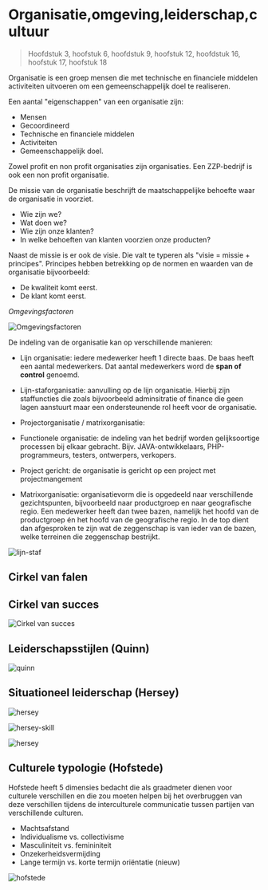 # Organisatie,omgeving,leiderschap,cultuur 

> Hoofdstuk 3, hoofstuk 6, hoofdstuk 9, hoofstuk 12, hoofdstuk 16, hoofstuk 17, hoofstuk 18

Organisatie is een groep mensen die met technische en financiele middelen activiteiten uitvoeren om een gemeenschappelijk doel te realiseren.

Een aantal "eigenschappen" van een organisatie zijn:
 - Mensen
 - Gecoordineerd
 - Technische en financiele middelen
 - Activiteiten
 - Gemeenschappelijk doel.

Zowel profit en non profit organisaties zijn organisaties. Een ZZP-bedrijf is ook een non profit organisatie.

De missie van de organisatie beschrijft de maatschappelijke behoefte waar de organisatie in voorziet. 
 - Wie zijn we?
 - Wat doen we?
 - Wie zijn onze klanten?
 - In welke behoeften van klanten voorzien onze producten?

Naast de missie is er ook de visie. Die valt te typeren als "visie = missie + principes". Principes hebben betrekking op de normen en waarden van de organisatie bijvoorbeeld:  
 - De kwaliteit komt eerst.
 - De klant komt eerst.

*Omgevingsfactoren*

![Omgevingsfactoren](http://samenvatten.metmathijs.nl/IITORG/organisatie_omgeving.png)

De indeling van de organisatie kan op verschillende manieren: 

- Lijn organisatie: iedere medewerker heeft 1 directe baas. De baas heeft een aantal medewerkers. Dat aantal medewerkers word de **span of control** genoemd.

- Lijn-staforganisatie: aanvulling op de lijn organisatie. Hierbij zijn staffuncties die zoals bijvoorbeeld adminsitratie of finance die geen lagen aanstuurt maar een ondersteunende rol heeft voor de organisatie.

- Projectorganisatie / matrixorganisatie: 

- Functionele organisatie:  de indeling van het bedrijf worden gelijksoortige processen bij elkaar gebracht. Bijv. JAVA-ontwikkelaars, PHP-programmeurs, testers, ontwerpers, verkopers.

- Project gericht: de organisatie is gericht op een project met projectmangement

- Matrixorganisatie: organisatievorm die is opgedeeld naar verschillende gezichtspunten, bijvoorbeeld naar productgroep en naar geografische regio. Een medewerker heeft dan twee bazen, namelijk het hoofd van de productgroep én het hoofd van de geografische regio. In de top dient dan afgesproken te zijn wat de zeggenschap is van ieder van de bazen, welke terreinen die zeggenschap bestrijkt.

![lijn-staf](/images/organisatiestructuren.jpg)

## Cirkel van falen
 <!-- Insert image of failure -->

## Cirkel van succes
![Cirkel van succes](/images/cirkelvansucces.jpg)

## Leiderschapsstijlen (Quinn)  

![quinn](http://123management.nl/0/030_cultuur/images/010_leiderschap_leiderschapsstijlen2.jpg)

## Situationeel leiderschap (Hersey)
![hersey](http://123management.nl/0/030_cultuur/images/010_leiderschap_leiderschapsstijlen4b_blanchard.jpg)

![hersey-skill](http://123management.nl/0/030_cultuur/images/010_leiderschap_leiderschapsstijlen4c_competenties.jpg)

![hersey](http://123management.nl/0/030_cultuur/images/010_leiderschap_leiderschapsstijlen6_effectief.jpg)

## Culturele typologie (Hofstede)

Hofstede heeft 5 dimensies bedacht die als graadmeter dienen voor culturele verschillen en die zou moeten helpen bij het overbruggen van deze verschillen tijdens de interculturele communicatie tussen partijen van verschillende culturen.

- Machtsafstand
- Individualisme vs. collectivisme
- Masculiniteit vs. femininiteit
- Onzekerheidsvermijding
- Lange termijn vs. korte termijn oriëntatie (nieuw)

![hofstede](http://managementplatform.nl/wp-content/uploads/2014/02/002_cultuur_type3_hofstede.jpg)

